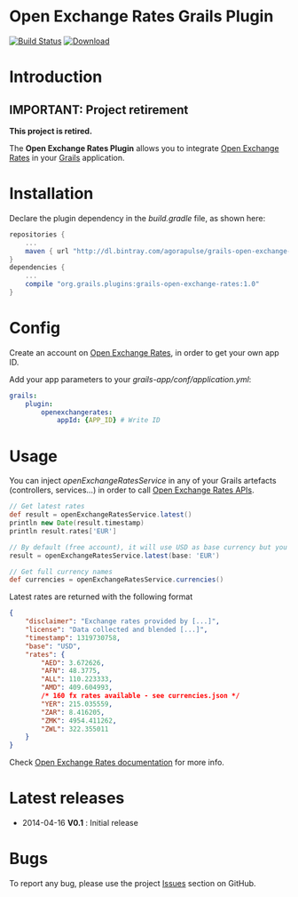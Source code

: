 Open Exchange Rates Grails Plugin
=================================

[![Build Status](https://travis-ci.org/agorapulse/grails-grails-open-exchange-rates.png)](https://travis-ci.org/agorapulse/grails-segment)
[![Download](https://api.bintray.com/packages/agorapulse/plugins/grails-open-exchange-rates/images/download.svg)](https://bintray.com/agorapulse/plugins/grails-open-exchange-rates/_latestVersion)

# Introduction

IMPORTANT: Project retirement
-------------------------------

**This project is retired.**

The **Open Exchange Rates Plugin** allows you to integrate [Open Exchange Rates](http://https://openexchangerates.org/) in your [Grails](http://grails.org) application.


# Installation

Declare the plugin dependency in the _build.gradle_ file, as shown here:

```groovy
repositories {
    ...
    maven { url "http://dl.bintray.com/agorapulse/grails-open-exchange-rates" }
}
dependencies {
    ...
    compile "org.grails.plugins:grails-open-exchange-rates:1.0"
}
```


# Config

Create an account on [Open Exchange Rates](http://https://openexchangerates.org/), in order to get your own app ID.

Add your app parameters to your _grails-app/conf/application.yml_:

```yml
grails:
    plugin:
        openexchangerates:
            appId: {APP_ID} # Write ID
```


# Usage

You can inject _openExchangeRatesService_ in any of your Grails artefacts (controllers, services...) in order to call [Open Exchange Rates APIs](https://openexchangerates.org/documentation).

```groovy
// Get latest rates
def result = openExchangeRatesService.latest()
println new Date(result.timestamp)
println result.rates['EUR']

// By default (free account), it will use USD as base currency but you can use other currency
result = openExchangeRatesService.latest(base: 'EUR')

// Get full currency names
def currencies = openExchangeRatesService.currencies()
```

Latest rates are returned with the following format

```json
{
    "disclaimer": "Exchange rates provided by [...]",
    "license": "Data collected and blended [...]",
    "timestamp": 1319730758,
    "base": "USD",
    "rates": {
        "AED": 3.672626,
        "AFN": 48.3775,
        "ALL": 110.223333,
        "AMD": 409.604993,
        /* 160 fx rates available - see currencies.json */
        "YER": 215.035559,
        "ZAR": 8.416205,
        "ZMK": 4954.411262,
        "ZWL": 322.355011
    }
}
```

Check [Open Exchange Rates documentation](https://openexchangerates.org/documentation) for more info.


# Latest releases

* 2014-04-16 **V0.1** : Initial release


# Bugs

To report any bug, please use the project [Issues](http://github.com/agorapulse/grails-open-exchange-rates/issues) section on GitHub.
